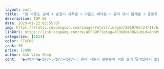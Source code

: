 ```yaml
---
layout: post 
title:  "핌 다용도 걸이 + 손잡이 자루솔 + 라운드 바닥솔 + 유리 닦이 틈새솔 + 운동화 솔, 혼합 색상, 1세트" 
description: TOP.98 
date: 2020-01-22 02:55:07 
img: https://static.coupangcdn.com/image/retail/images/2019/06/24/11/6/f44eb2ba-be99-4390-a157-52bce31520c4.jpg 
linkUrl: https://link.coupang.com/re/AFFSDP?lptag=AF3600438&subid=ahnPublicAsk&pageKey=245129208&itemId=777140817&vendorItemId=4965755264&traceid=V0-113-1424403a5e8209b5 
categories: [1014] 
color: FF6F00 
rank: 98 
price: 12800 
author: Ask View Shop 
cont:  "●구매후기●<br/>.<br/><br/>그 유리 닦는거 뒷부분에 작은 솔이 달려있어서 놀랐어요 ㅎㅎ<br/>근데 붙이는게 잘 떨어져서 처음 부터 3M 울 고정하고 사용중 인데 괜찮네요<br/>끝집이라 그런지 겨울엔 곰팡이가 난리네요.<br/>.<br/> 화장실은 정말 최악이에여.<br/>.<br/><br/>너무 스트레스 받다가 이제품 찾았는데 후기도 너무 좋고<br/>붙일때 보내주신 스티커에 해서 붙였더니 너무 잘붙고요! 구매한지 이주정도 된 거 같은데 딱히 떨어지거나 하지 않아요 ㅎㅎ<br/>색깔도 무난하게 회색계열로 튀지도 않구여!<br/>솔 종류가 많아서 다 쓰진 못할수도 있겠지만 구성도 나름<br/>솔이 엄청 좋다거나 그런건 솔직히 잘 모르겠어요 ㅎㅎ<br/>신경쓰셔서 해주셨규요 ㅎㅎ<br/>아주 맘에듭니다~~ 집들이 선물로도 좋을거같아요 ㅎㅎ<br/>욕실 인테리어 마저 포기하지 않게 만드는 세련된 그레이 컬러와 예쁜 디자인, 그리고 욕실 청소에 꼭 필요한 알찬 구성이 좋고 가격도 착해서 여러모로 맘에 들어요.<br/> 도구 하나 하나 그립감도 아주 좋아서 청소하기 편해요.<br/> 타일에 붙여놨는데 이틀이 지나도 안떨어지고 잘 붙어있네요.<br/> 자리도 차지하지 않고 디자인도 예뻐서 추천합니다.<br/> 욕실, 청결도 중요하지만 인테리어도 포기하지 마세요~ 추천합니다!!<br/>욕실 청소도구 저렴하고 구성도 알차고 너무 맘에 드네요<br/>정리하기도 너무 좋아여 깔끔하니 ㅎㅎ<br/>제 의견이 구매결정에 조금이나마 도움이 되기를 바랍니다.<br/><br/>참 센스있게 만드셨다는 생각이 드네요 ㅎㅎ<br/>화장실 곰팡이가 너무 많아서.<br/>.<br/>청소 잘해보고자 샀어요 ㅎㅎ<br/>화장실 더러운거 질색인데!<br/>화장실 한켠에 붙여두니 오히려 정돈되어보이고 좋네용 ㅎㅎ<br/>화장실에 쓰는거라 투박하게 그냥 잘 문질러지면 그거면 다인것 같네요 저에겐!!<br/>.<br/><br/>그 유리 닦는거 뒷부분에 작은 솔이 달려있어서 놀랐어요 ㅎㅎ<br/>근데 붙이는게 잘 떨어져서 처음 부터 3M 울 고정하고 사용중 인데 괜찮네요<br/>끝집이라 그런지 겨울엔 곰팡이가 난리네요.<br/>.<br/> 화장실은 정말 최악이에여.<br/>.<br/><br/>너무 스트레스 받다가 이제품 찾았는데 후기도 너무 좋고<br/>붙일때 보내주신 스티커에 해서 붙였더니 너무 잘붙고요! 구매한지 이주정도 된 거 같은데 딱히 떨어지거나 하지 않아요 ㅎㅎ<br/>색깔도 무난하게 회색계열로 튀지도 않구여!<br/>솔 종류가 많아서 다 쓰진 못할수도 있겠지만 구성도 나름<br/>솔이 엄청 좋다거나 그런건 솔직히 잘 모르겠어요 ㅎㅎ<br/>신경쓰셔서 해주셨규요 ㅎㅎ<br/>아주 맘에듭니다~~ 집들이 선물로도 좋을거같아요 ㅎㅎ<br/>욕실 인테리어 마저 포기하지 않게 만드는 세련된 그레이 컬러와 예쁜 디자인, 그리고 욕실 청소에 꼭 필요한 알찬 구성이 좋고 가격도 착해서 여러모로 맘에 들어요.<br/> 도구 하나 하나 그립감도 아주 좋아서 청소하기 편해요.<br/> 타일에 붙여놨는데 이틀이 지나도 안떨어지고 잘 붙어있네요.<br/> 자리도 차지하지 않고 디자인도 예뻐서 추천합니다.<br/> 욕실, 청결도 중요하지만 인테리어도 포기하지 마세요~ 추천합니다!!<br/>욕실 청소도구 저렴하고 구성도 알차고 너무 맘에 드네요<br/>정리하기도 너무 좋아여 깔끔하니 ㅎㅎ<br/>제 의견이 구매결정에 조금이나마 도움이 되기를 바랍니다.<br/><br/>참 센스있게 만드셨다는 생각이 드네요 ㅎㅎ<br/>화장실 곰팡이가 너무 많아서.<br/>.<br/>청소 잘해보고자 샀어요 ㅎㅎ<br/>화장실 더러운거 질색인데!<br/>화장실 한켠에 붙여두니 오히려 정돈되어보이고 좋네용 ㅎㅎ<br/>화장실에 쓰는거라 투박하게 그냥 잘 문질러지면 그거면 다인것 같네요 저에겐!!<br/>" 
---
```

